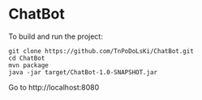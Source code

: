 # ChatBot

To build and run the project:

```
git clone https://github.com/TnPoDoLsKi/ChatBot.git
cd ChatBot
mvn package
java -jar target/ChatBot-1.0-SNAPSHOT.jar
```

Go to http://localhost:8080
